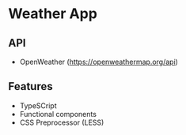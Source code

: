 # Weather App

## API

- OpenWeather (https://openweathermap.org/api)

## Features

- TypeSCript
- Functional components
- CSS Preprocessor (LESS)
